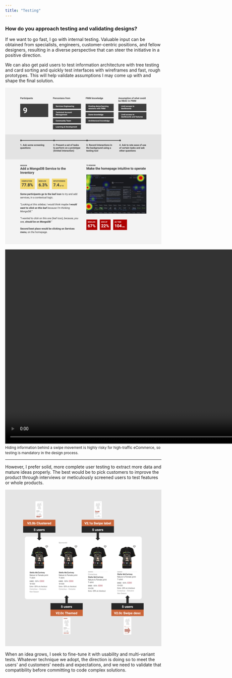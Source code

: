 ```yaml
---
title: "Testing"
---
```

### How do you approach testing and validating designs?

If we want to go fast, I go with internal testing. Valuable input can be obtained from specialists, engineers, customer-centric positions, and fellow designers, resulting in a diverse perspective that can steer the initiative in a positive direction.

We can also get paid users to test information architecture with tree testing and card sorting and quickly test interfaces with wireframes and fast, rough prototypes. This will help validate assumptions I may come up with and shape the final solution.

![Montage of presentation bits describing a guerilla testing's participants pool, the script flow, and one of the insights captured from that test.](../../assets/images/guerilla.png "Preparing an internal guerilla test is one of the best ways for us, as a team, to detect and get a shared view of users' problems.")

<div video>
    <video width="1250" height="1250" autoplay loop muted>
        <source src="/videos/swipe-card.mp4" type="video/mp4">
        Your browser does not support video...
    </video>
    <small>Hiding information behind a swipe movement is highly risky for high-traffic eCommerce, so testing is mandatory in the design process.</small>
</div>

---

However, I prefer solid, more complete user testing to extract more data and mature ideas properly. The best would be to pick customers to improve the product through interviews or meticulously screened users to test features or whole products.

![A row of 4 digital product cards featuring a t-shirt on sale, with annotations on the side identifying their version and amount of users assigned to each](../../assets/images/multi-variant-test.png "When doubts arise, I do multi-variant tests to catch any clear loser to discard and focus on other solutions.")

When an idea grows, I seek to fine-tune it with usability and multi-variant tests. Whatever technique we adopt, the direction is doing so to meet the users' and customers' needs and expectations, and we need to validate that compatibility before committing to code complex solutions.